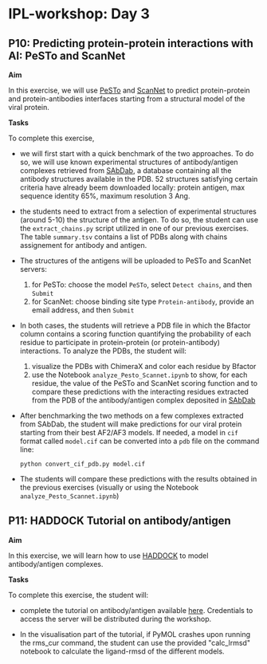 # IPL-workshop: Day 3

## <a name="P10"></a>P10: Predicting protein-protein interactions with AI: PeSTo and ScanNet

**Aim**

In this exercise, we will use [PeSTo](https://pesto.epfl.ch/) and [ScanNet](http://bioinfo3d.cs.tau.ac.il/ScanNet/) to predict protein-protein and protein-antibodies interfaces starting from a structural model of the viral protein.  

**Tasks**

To complete this exercise,

* we will first start with a quick benchmark of the two approaches. To do so, we will use known experimental structures of antibody/antigen complexes retrieved from [SAbDab](https://opig.stats.ox.ac.uk/webapps/sabdab-sabpred/sabdab), a database containing all the antibody structures available in the PDB. 52 structures satisfying certain criteria have already beem downloaded locally: protein antigen, max sequence identity 65%, maximum resolution 3 Ang.

* the students need to extract from a selection of experimental structures (around 5-10) the structure of the antigen. To do so, the student can use the ```extract_chains.py``` script utilized in one of our previous exercises. The table ```summary.tsv``` contains a list of PDBs along with chains assignement for antibody and antigen.

* The structures of the antigens will be uploaded to PeSTo and ScanNet servers:
  1. for PeSTo: choose the model ```PeSTo```, select ```Detect chains```, and then ```Submit```
  2. for ScanNet: choose binding site type ```Protein-antibody```,  provide an email address, and then ```Submit```

* In both cases, the students will retrieve a PDB file in which the Bfactor column contains a scoring function quantifying the probability of each residue to participate in protein-protein (or protein-antibody) interactions. To analyze the PDBs, the student will:
  1. visualize the PDBs with ChimeraX and color each residue by Bfactor 
  2. use the Notebook ```analyze_Pesto_Scannet.ipynb``` to show, for each residue, the value of the PeSTo and ScanNet scoring function and to compare these predictions with the interacting residues extracted from the PDB of the antibody/antigen complex deposited in [SAbDab](https://opig.stats.ox.ac.uk/webapps/sabdab-sabpred/sabdab)

* After benchmarking the two methods on a few complexes extracted from SAbDab, the student will make predictions for our viral protein starting from their best AF2/AF3 models.
  If needed, a model in ```cif``` format called ```model.cif``` can be converted into a ```pdb``` file on the command line:
  ```
  python convert_cif_pdb.py model.cif
  ```

* The students will compare these predictions with the results obtained in the previous exercises (visually or using the Notebook ```analyze_Pesto_Scannet.ipynb```)


## <a name="P11"></a>P11: HADDOCK Tutorial on antibody/antigen

**Aim**

In this exercise, we will learn how to use [HADDOCK](https://rascar.science.uu.nl/haddock2.4/) to model antibody/antigen complexes. 

**Tasks**

To complete this exercise, the student will:

* complete the tutorial on antibody/antigen available [here](https://www.bonvinlab.org/education/HADDOCK24/HADDOCK24-antibody-antigen-basic/). Credentials to access the server will be distributed during the workshop.

* In the visualisation part of the tutorial, if PyMOL crashes upon running the rms_cur command, the student can use the provided "calc_lrmsd" notebook to calculate the ligand-rmsd of the different models.
